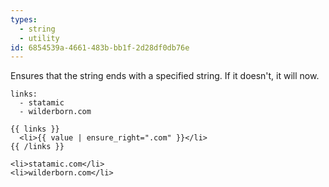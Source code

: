```yaml
---
types:
  - string
  - utility
id: 6854539a-4661-483b-bb1f-2d28df0db76e
---
```

Ensures that the string ends with a specified string. If it doesn't, it will now.

```.language-yaml
links:
  - statamic
  - wilderborn.com
```

```
{{ links }}
  <li>{{ value | ensure_right=".com" }}</li>
{{ /links }}
```

```.language-output
<li>statamic.com</li>
<li>wilderborn.com</li>
```
